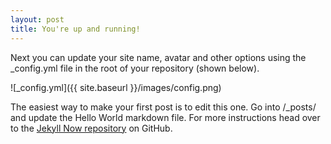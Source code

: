 ```yaml
---
layout: post
title: You're up and running!
---
```


Next you can update your site name, avatar and other options using the
\_config.yml file in the root of your repository (shown below).

![_config.yml]({{ site.baseurl }}/images/config.png)

The easiest way to make your first post is to edit this one. Go into
/\_posts/ and update the Hello World markdown file. For more
instructions head over to the [Jekyll Now
repository](https://github.com/barryclark/jekyll-now) on GitHub.
